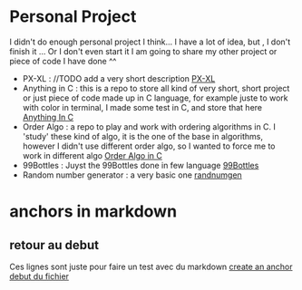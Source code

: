 # Personal Project
 I didn't do enough personal project I think... I have a lot of idea, but , I don't finish it ... Or I don't even start it 
I am going to share my other project or piece of code I have done ^^  
- PX-XL : //TODO add a very short description [PX-XL](https://github.com/BBR2394/PX-XL)
- Anything in C : this is a repo to store all kind of very short, short project or just piece of code made up in C language, for example juste to work with color in terminal, I made some test in C, and store that here  [Anything In C](https://github.com/BBR2394/Anything-in-C)
- Order Algo : a repo to play and work with ordering algorithms in C. I 'study' these kind of algo, it is the one of the base in algorithms, however I didn't use different order algo, so I wanted to force me to work in different algo [Order Algo in C](https://github.com/BBR2394/List-order-inC)
- 99Bottles : Juyst the 99Bottles done in few language [99Bottles](https://github.com/BBR2394/99Bottles)
- Random number generator : a very basic one [randnumgen](https://github.com/BBR2394/MyRandomNumberGenerator)

# anchors in markdown 

## retour au debut
Ces lignes sont juste pour faire un test avec du markdown
[create an anchor](#anchors-in-markdown)
[debut du fichier](#Personal-Project)
